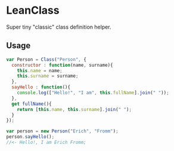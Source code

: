 # LeanClass
Super tiny "classic" class definition helper.

## Usage
```javascript
var Person = Class("Person", {
  constructor : function(name, surname){
    this.name = name;
    this.surname = surname;
  },
  sayHello : function(){
    console.log(["Hello!", "I am", this.fullName].join(" "));
  },
  get fullName(){
    return [this.name, this.surname].join(" ");
  }
});

var person = new Person("Erich", "Fromm");
person.sayHello();
//<- Hello!, I am Erich Fromm;
```
